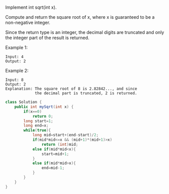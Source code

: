 Implement int sqrt(int x).

Compute and return the square root of x, where x is guaranteed to be a non-negative integer.

Since the return type is an integer, the decimal digits are truncated and only the integer part of the result is returned.

Example 1:
```
Input: 4
Output: 2
```
Example 2:
```
Input: 8
Output: 2
Explanation: The square root of 8 is 2.82842..., and since 
             the decimal part is truncated, 2 is returned.
```
```java
class Solution {
    public int mySqrt(int x) {
        if(x==0)
            return 0;
        long start=1;
        long end=x;
        while(true){
            long mid=start+(end-start)/2;
            if(mid*mid<=x && (mid+1)*(mid+1)>x)
                return (int)mid;
            else if(mid*mid<x){
                start=mid+1;
            }
            else if(mid*mid>x){
                end=mid-1;
            }
        }
    }
}
```
